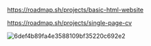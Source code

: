 https://roadmap.sh/projects/basic-html-website

https://roadmap.sh/projects/single-page-cv


![6def4b89fa4e3588109bf35220c692e2](https://github.com/user-attachments/assets/ac9c324d-195d-49e2-b19d-df0e5a80a8dc)
